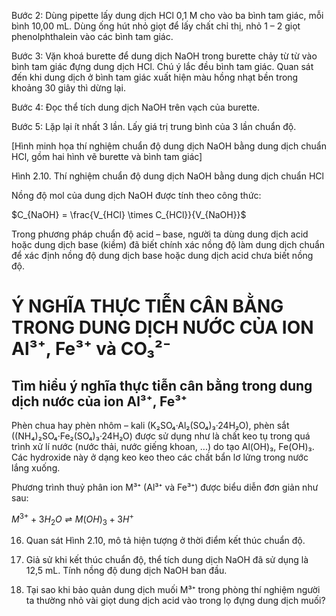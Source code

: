 Bước 2: Dùng pipette lấy dung dịch HCl 0,1 M cho vào ba bình tam giác, mỗi bình 10,00 mL. Dùng ống hút nhỏ giọt để lấy chất chỉ thị, nhỏ 1 – 2 giọt phenolphthalein vào các bình tam giác.

Bước 3: Vặn khoá burette để dung dịch NaOH trong burette chảy từ từ vào bình tam giác đựng dung dịch HCl. Chú ý lắc đều bình tam giác. Quan sát đến khi dung dịch ở bình tam giác xuất hiện màu hồng nhạt bền trong khoảng 30 giây thì dừng lại.

Bước 4: Đọc thể tích dung dịch NaOH trên vạch của burette.

Bước 5: Lặp lại ít nhất 3 lần. Lấy giá trị trung bình của 3 lần chuẩn độ.

[Hình minh họa thí nghiệm chuẩn độ dung dịch NaOH bằng dung dịch chuẩn HCl, gồm hai hình vẽ burette và bình tam giác]

Hình 2.10. Thí nghiệm chuẩn độ dung dịch NaOH bằng dung dịch chuẩn HCl

Nồng độ mol của dung dịch NaOH được tính theo công thức:

$C_{NaOH} = \frac{V_{HCl} \times C_{HCl}}{V_{NaOH}}$

Trong phương pháp chuẩn độ acid – base, người ta dùng dung dịch acid hoặc dung dịch base (kiềm) đã biết chính xác nồng độ làm dung dịch chuẩn để xác định nồng độ dung dịch base hoặc dung dịch acid chưa biết nồng độ.

# Ý NGHĨA THỰC TIỄN CÂN BẰNG TRONG DUNG DỊCH NƯỚC CỦA ION Al³⁺, Fe³⁺ và CO₃²⁻

## Tìm hiểu ý nghĩa thực tiễn cân bằng trong dung dịch nước của ion Al³⁺, Fe³⁺

Phèn chua hay phèn nhôm – kali (K₂SO₄·Al₂(SO₄)₃·24H₂O), phèn sắt ((NH₄)₂SO₄·Fe₂(SO₄)₃·24H₂O) được sử dụng như là chất keo tụ trong quá trình xử lí nước (nước thải, nước giếng khoan, ...) do tạo Al(OH)₃, Fe(OH)₃. Các hydroxide này ở dạng keo keo theo các chất bẩn lơ lửng trong nước lắng xuống.

Phương trình thuỷ phân ion M³⁺ (Al³⁺ và Fe³⁺) được biểu diễn đơn giản như sau:

$M^{3+} + 3H_2O \rightleftharpoons M(OH)_3 + 3H^+$

16. Quan sát Hình 2.10, mô tả hiện tượng ở thời điểm kết thúc chuẩn độ.

17. Giả sử khi kết thúc chuẩn độ, thể tích dung dịch NaOH đã sử dụng là 12,5 mL. Tính nồng độ dung dịch NaOH ban đầu.

18. Tại sao khi bảo quản dung dịch muối M³⁺ trong phòng thí nghiệm người ta thường nhỏ vài giọt dung dịch acid vào trong lọ đựng dung dịch muối?